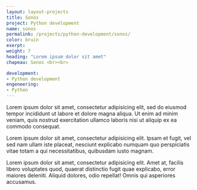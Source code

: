 ```yaml
---
layout: layout-projects
title: Sonos
project: Python development
name: sonos
permalink: /projects/python-development/sonos/
color: bruin
exerpt:
weight: 7
heading: "Lorem ipsum dolor sit amet"
chapeau: Sonos <br><br>

development:
- Python development
engeneering:
- Python
---
```


Lorem ipsum dolor sit amet, consectetur adipisicing elit, sed do eiusmod tempor incididunt ut labore et dolore magna aliqua. Ut enim ad minim veniam, quis nostrud exercitation ullamco laboris nisi ut aliquip ex ea commodo consequat.

Lorem ipsum dolor sit amet, consectetur adipisicing elit. Ipsam et fugit, vel sed nam ullam iste placeat, nesciunt explicabo numquam quo perspiciatis vitae totam a qui necessitatibus, quibusdam iusto magnam.

Lorem ipsum dolor sit amet, consectetur adipisicing elit. Amet at, facilis libero voluptates quod, quaerat distinctio fugit quae explicabo, error maiores deleniti. Aliquid dolores, odio repellat! Omnis qui asperiores accusamus.